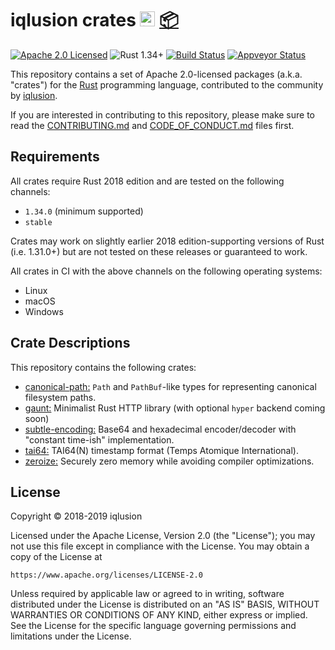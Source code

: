 # iqlusion crates <a href="https://www.iqlusion.io"><img src="https://storage.googleapis.com/iqlusion-prod-web-assets/img/logo/iqlusion-rings-sm.png" alt="iqlusion" width="24" height="24"></a> <a href="https://crates.io">📦</a>

[![Apache 2.0 Licensed][license-image]][license-link]
![Rust 1.34+][rustc-image]
[![Build Status][build-image]][build-link]
[![Appveyor Status][appveyor-image]][appveyor-link]

[license-image]: https://img.shields.io/badge/license-Apache2.0-blue.svg
[license-link]: https://github.com/iqlusioninc/crates/blob/develop/LICENSE
[rustc-image]: https://img.shields.io/badge/rustc-1.34+-blue.svg
[build-image]: https://travis-ci.org/iqlusioninc/crates.svg?branch=develop
[build-link]: https://travis-ci.org/iqlusioninc/crates/
[appveyor-image]: https://ci.appveyor.com/api/projects/status/qslcjs7e1rn4a2w9?svg=true
[appveyor-link]: https://ci.appveyor.com/project/tony-iqlusion/crates

This repository contains a set of Apache 2.0-licensed packages (a.k.a.  "crates")
for the [Rust](https://www.rust-lang.org/) programming language, contributed
to the community by [iqlusion](https://www.iqlusion.io).

If you are interested in contributing to this repository, please make sure to
read the [CONTRIBUTING.md] and [CODE_OF_CONDUCT.md] files first.

[CONTRIBUTING.md]: https://github.com/iqlusioninc/crates/blob/develop/CONTRIBUTING.md
[CODE_OF_CONDUCT.md]: https://github.com/iqlusioninc/crates/blob/develop/CODE_OF_CONDUCT.md

## Requirements

All crates require Rust 2018 edition and are tested on the following channels:

- `1.34.0` (minimum supported)
- `stable`

Crates may work on slightly earlier 2018 edition-supporting versions of Rust
(i.e. 1.31.0+) but are not tested on these releases or guaranteed to work.

All crates in CI with the above channels on the following operating systems:

- Linux
- macOS
- Windows

## Crate Descriptions

This repository contains the following crates:

* [canonical-path:](https://github.com/iqlusioninc/crates/tree/develop/canonical-path)
  `Path` and `PathBuf`-like types for representing canonical filesystem paths.
* [gaunt:](https://github.com/iqlusioninc/crates/tree/develop/gaunt)
  Minimalist Rust HTTP library (with optional `hyper` backend coming soon)
* [subtle-encoding:](https://github.com/iqlusioninc/crates/tree/develop/subtle-encoding)
  Base64 and hexadecimal encoder/decoder with "constant time-ish" implementation.
* [tai64:](https://github.com/iqlusioninc/crates/tree/develop/tai64)
  TAI64(N) timestamp format (Temps Atomique International).
* [zeroize:](https://github.com/iqlusioninc/crates/tree/develop/zeroize)
   Securely zero memory while avoiding compiler optimizations.

## License

Copyright © 2018-2019 iqlusion

Licensed under the Apache License, Version 2.0 (the "License");
you may not use this file except in compliance with the License.
You may obtain a copy of the License at

    https://www.apache.org/licenses/LICENSE-2.0

Unless required by applicable law or agreed to in writing, software
distributed under the License is distributed on an "AS IS" BASIS,
WITHOUT WARRANTIES OR CONDITIONS OF ANY KIND, either express or implied.
See the License for the specific language governing permissions and
limitations under the License.
